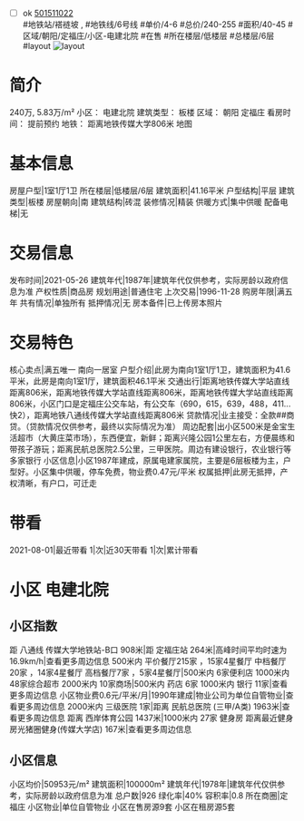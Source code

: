 - [ ] ok [501511022](https://bj.5i5j.com/ershoufang/501511022.html)  
 #地铁站/褡裢坡 ,  #地铁线/6号线
#单价/4-6 #总价/240-255 #面积/40-45   #区域/朝阳/定福庄/小区-电建北院 #在售 #所在楼层/低楼层 #总楼层/6层 #layout 
![layout](http://image2a.5i5j.com/bdir/layout/0cda4ff2d46d4522a9a6671d7e443de2.jpg_P5.jpg) 
# 简介 
 240万,  5.83万/m² 
小区： 电建北院
建筑类型： 板楼
区域： 朝阳 定福庄
看房时间： 提前预约
地铁： 距离地铁传媒大学806米 地图
# 基本信息 
 房屋户型|1室1厅1卫
所在楼层|低楼层/6层
建筑面积|41.16平米
户型结构|平层
建筑类型|板楼
房屋朝向|南
建筑结构|砖混
装修情况|精装
供暖方式|集中供暖
配备电梯|无
# 交易信息 
 发布时间|2021-05-26
建筑年代|1987年|建筑年代仅供参考，实际房龄以政府信息为准
产权性质|商品房
规划用途|普通住宅
上次交易|1996-11-28
购房年限|满五年
共有情况|单独所有
抵押情况|无
房本备件|已上传房本照片
# 交易特色 
 核心卖点|满五唯一  南向一居室
户型介绍|此房为南向1室1厅1卫，建筑面积为41.6平米，此房是南向1室1厅，建筑面积46.1平米
交通出行|距离地铁传媒大学站直线距离806米，距离地铁传媒大学站直线距离806米，距离地铁传媒大学站直线距离806米，小区门口是定福庄公交车站，有公交车（690，615，639，488，411...快2），距离地铁八通线传媒大学站直线距离806米
贷款情况|业主接受：全款##商贷。（贷款情况仅供参考，最终以实际情况为准）
周边配套|出小区500米是金宝生活超市（大黄庄菜市场），东西便宜，新鲜；距离兴隆公园1公里左右，方便晨练和带孩子游玩；距离民航总医院2.5公里，三甲医院。周边有建设银行，农业银行等多家银行
小区信息|小区1987年建成，原属电建家属院，主要是6层板楼为主，户型好。小区集中供暖，停车免费，物业费0.47元/平米
权属抵押|此房无抵押，产权清晰，有户口，可迁走
# 带看 
 2021-08-01|最近带看	 1|次|近30天带看	 1|次|累计带看
# 小区 电建北院
## 小区指数 
 距 八通线 传媒大学地铁站-B口 908米|距 定福庄站 264米|高峰时间平均时速为16.9km/h|查看更多周边信息
500米内 平价餐厅215家 ，15家4星餐厅
中档餐厅20家 ，14家4星餐厅
高档餐厅7家 ，5家4星餐厅|500米内 6家便利店
1000米内 48家综合超市
2000米内 10家商场|500米内 药店 6家
1000米内 银行 11家|查看更多周边信息
小区物业费0.6元/平米/月|1990年建成|物业公司为单位自管物业|查看更多周边信息
2000米内 三级医院 1家|距离 民航总医院 (三甲/A类) 1963米|查看更多周边信息
距离 西岸体育公园 1437米|1000米内 27家 健身房
距离最近健身房光猪圈健身(传媒大学店) 167米|查看更多周边信息
## 小区信息 
 小区均价|50953元/m²
建筑面积|100000m²
建筑年代|1978年|建筑年代仅供参考，实际房龄以政府信息为准
总户数|926
绿化率|40%
容积率|0.8
所在商圈|定福庄
小区物业|单位自管物业
小区在售房源9套
小区在租房源5套
